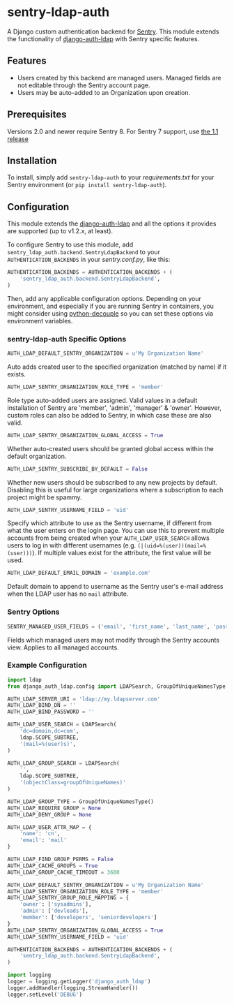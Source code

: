 # sentry-ldap-auth

A Django custom authentication backend for [Sentry](https://github.com/getsentry/sentry). This module extends the functionality of [django-auth-ldap](https://pythonhosted.org/django-auth-ldap/) with Sentry specific features.

## Features
* Users created by this backend are managed users. Managed fields are not editable through the Sentry account page.
* Users may be auto-added to an Organization upon creation.

## Prerequisites
Versions 2.0 and newer require Sentry 8. For Sentry 7 support, use [the 1.1 release](https://github.com/Banno/getsentry-ldap-auth/releases/tag/1.1)

## Installation
To install, simply add `sentry-ldap-auth` to your *requirements.txt* for your Sentry environment (or `pip install sentry-ldap-auth`).

## Configuration
This module extends the [django-auth-ldap](https://django-auth-ldap.readthedocs.io/en/latest/) and all the options it provides are supported (up to v1.2.x, at least). 

To configure Sentry to use this module, add `sentry_ldap_auth.backend.SentryLdapBackend` to your `AUTHENTICATION_BACKENDS` in your *sentry.conf.py*, like this:

```python
AUTHENTICATION_BACKENDS = AUTHENTICATION_BACKENDS + (
    'sentry_ldap_auth.backend.SentryLdapBackend',
)
```

Then, add any applicable configuration options. Depending on your environment, and especially if you are running Sentry in containers, you might consider using [python-decouple](https://pypi.python.org/pypi/python-decouple) so you can set these options via environment variables.

### sentry-ldap-auth Specific Options

```Python
AUTH_LDAP_DEFAULT_SENTRY_ORGANIZATION = u'My Organization Name'
```
Auto adds created user to the specified organization (matched by name) if it exists.

```Python
AUTH_LDAP_SENTRY_ORGANIZATION_ROLE_TYPE = 'member'
```
Role type auto-added users are assigned. Valid values in a default installation of Sentry are 'member', 'admin', 'manager' & 'owner'. However, custom roles can also be added to Sentry, in which case these are also valid.

```Python
AUTH_LDAP_SENTRY_ORGANIZATION_GLOBAL_ACCESS = True
```
Whether auto-created users should be granted global access within the default organization.
 
```Python
AUTH_LDAP_SENTRY_SUBSCRIBE_BY_DEFAULT = False
```
Whether new users should be subscribed to any new projects by default. Disabling
this is useful for large organizations where a subscription to each project
might be spammy.

```Python
AUTH_LDAP_SENTRY_USERNAME_FIELD = 'uid'
```
Specify which attribute to use as the Sentry username, if different from what the user enters on the login page. You can use this to prevent multiple accounts from being created when your `AUTH_LDAP_USER_SEARCH` allows users to log in with different usernames (e.g. `(|(uid=%(user))(mail=%(user)))`). If multiple values exist for the attribute, the first value will be used.

```Python
AUTH_LDAP_DEFAULT_EMAIL_DOMAIN = 'example.com'
```
Default domain to append to username as the Sentry user's e-mail address when the LDAP user has no `mail` attribute.
 
### Sentry Options

```Python
SENTRY_MANAGED_USER_FIELDS = ('email', 'first_name', 'last_name', 'password', )
```

Fields which managed users may not modify through the Sentry accounts view. Applies to all managed accounts.

### Example Configuration

```Python
import ldap
from django_auth_ldap.config import LDAPSearch, GroupOfUniqueNamesType

AUTH_LDAP_SERVER_URI = 'ldap://my.ldapserver.com'
AUTH_LDAP_BIND_DN = ''
AUTH_LDAP_BIND_PASSWORD = ''

AUTH_LDAP_USER_SEARCH = LDAPSearch(
    'dc=domain,dc=com',
    ldap.SCOPE_SUBTREE,
    '(mail=%(user)s)',
)

AUTH_LDAP_GROUP_SEARCH = LDAPSearch(
    '',
    ldap.SCOPE_SUBTREE,
    '(objectClass=groupOfUniqueNames)'
)

AUTH_LDAP_GROUP_TYPE = GroupOfUniqueNamesType()
AUTH_LDAP_REQUIRE_GROUP = None
AUTH_LDAP_DENY_GROUP = None

AUTH_LDAP_USER_ATTR_MAP = {
    'name': 'cn',
    'email': 'mail'
}

AUTH_LDAP_FIND_GROUP_PERMS = False
AUTH_LDAP_CACHE_GROUPS = True
AUTH_LDAP_GROUP_CACHE_TIMEOUT = 3600

AUTH_LDAP_DEFAULT_SENTRY_ORGANIZATION = u'My Organization Name'
AUTH_LDAP_SENTRY_ORGANIZATION_ROLE_TYPE = 'member'
AUTH_LDAP_SENTRY_GROUP_ROLE_MAPPING = {
    'owner': ['sysadmins'],
    'admin': ['devleads'],
    'member': ['developers', 'seniordevelopers']
}
AUTH_LDAP_SENTRY_ORGANIZATION_GLOBAL_ACCESS = True
AUTH_LDAP_SENTRY_USERNAME_FIELD = 'uid'

AUTHENTICATION_BACKENDS = AUTHENTICATION_BACKENDS + (
    'sentry_ldap_auth.backend.SentryLdapBackend',
)

import logging
logger = logging.getLogger('django_auth_ldap')
logger.addHandler(logging.StreamHandler())
logger.setLevel('DEBUG')
```
